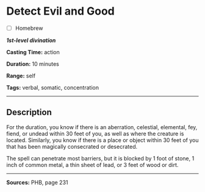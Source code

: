 # Detect Evil and Good

- [ ] Homebrew

***1st-level divination***

**Casting Time:** action

**Duration:** 10 minutes

**Range:** self

**Tags:** verbal, somatic, concentration

---

## Description
For the duration, you know if there is an aberration, celestial, elemental, fey, fiend, or undead within 30 feet of you, as well as where the creature is located.
Similarly, you know if there is a place or object within 30 feet of you that has been magically consecrated or desecrated.

The spell can penetrate most barriers, but it is blocked by 1 foot of stone, 1 inch of common metal, a thin sheet of lead, or 3 feet of wood or dirt.

---

**Sources:** PHB, page 231
